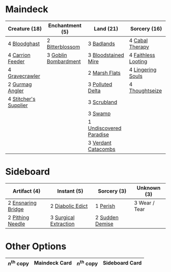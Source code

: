 
# Maindeck

|                                         Creature (18)                                          |                                       Enchantment (5)                                       |                                           Land (21)                                            |                                        Sorcery (16)                                        |
|------------------------------------------------------------------------------------------------|---------------------------------------------------------------------------------------------|------------------------------------------------------------------------------------------------|--------------------------------------------------------------------------------------------|
|4 [Bloodghast](http://gatherer.wizards.com/Pages/Card/Details.aspx?multiverseid=438648)         |2 [Bitterblossom](http://gatherer.wizards.com/Pages/Card/Details.aspx?multiverseid=None)     |3 [Badlands](http://gatherer.wizards.com/Pages/Card/Details.aspx?multiverseid=382852)           |4 [Cabal Therapy](http://gatherer.wizards.com/Pages/Card/Details.aspx?multiverseid=None)    |
|4 [Carrion Feeder](http://gatherer.wizards.com/Pages/Card/Details.aspx?multiverseid=None)       |3 [Goblin Bombardment](http://gatherer.wizards.com/Pages/Card/Details.aspx?multiverseid=None)|3 [Bloodstained Mire](http://gatherer.wizards.com/Pages/Card/Details.aspx?multiverseid=None)    |4 [Faithless Looting](http://gatherer.wizards.com/Pages/Card/Details.aspx?multiverseid=None)|
|4 [Gravecrawler](http://gatherer.wizards.com/Pages/Card/Details.aspx?multiverseid=None)         |                                                                                             |2 [Marsh Flats](http://gatherer.wizards.com/Pages/Card/Details.aspx?multiverseid=426064)        |4 [Lingering Souls](http://gatherer.wizards.com/Pages/Card/Details.aspx?multiverseid=None)  |
|2 [Gurmag Angler](http://gatherer.wizards.com/Pages/Card/Details.aspx?multiverseid=391850)      |                                                                                             |3 [Polluted Delta](http://gatherer.wizards.com/Pages/Card/Details.aspx?multiverseid=None)       |4 [Thoughtseize](http://gatherer.wizards.com/Pages/Card/Details.aspx?multiverseid=438676)   |
|4 [Stitcher's Supplier](http://gatherer.wizards.com/Pages/Card/Details.aspx?multiverseid=447257)|                                                                                             |3 [Scrubland](http://gatherer.wizards.com/Pages/Card/Details.aspx?multiverseid=383083)          |                                                                                            |
|                                                                                                |                                                                                             |3 [Swamp](http://gatherer.wizards.com/Pages/Card/Details.aspx?multiverseid=439603)              |                                                                                            |
|                                                                                                |                                                                                             |1 [Undiscovered Paradise](http://gatherer.wizards.com/Pages/Card/Details.aspx?multiverseid=3755)|                                                                                            |
|                                                                                                |                                                                                             |3 [Verdant Catacombs](http://gatherer.wizards.com/Pages/Card/Details.aspx?multiverseid=426074)  |                                                                                            |


# Sideboard

|                                        Artifact (4)                                         |                                         Instant (5)                                          |                                       Sorcery (3)                                        | Unknown (3) |
|---------------------------------------------------------------------------------------------|----------------------------------------------------------------------------------------------|------------------------------------------------------------------------------------------|-------------|
|2 [Ensnaring Bridge](http://gatherer.wizards.com/Pages/Card/Details.aspx?multiverseid=442213)|2 [Diabolic Edict](http://gatherer.wizards.com/Pages/Card/Details.aspx?multiverseid=None)     |1 [Perish](http://gatherer.wizards.com/Pages/Card/Details.aspx?multiverseid=4676)         |3 Wear / Tear|
|2 [Pithing Needle](http://gatherer.wizards.com/Pages/Card/Details.aspx?multiverseid=425815)  |3 [Surgical Extraction](http://gatherer.wizards.com/Pages/Card/Details.aspx?multiverseid=None)|2 [Sudden Demise](http://gatherer.wizards.com/Pages/Card/Details.aspx?multiverseid=376528)|             |


# Other Options

|*n*<sup>th</sup> copy|Maindeck Card|*n*<sup>th</sup> copy|Sideboard Card|
|---------------------|-------------|---------------------|--------------|

